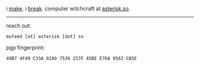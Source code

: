 i [make](https://www.mufeedvh.com/projects/). i [break](https://www.mufeedvh.com/about/). computer witchcraft at [asterisk.so](https://asterisk.so).

----

reach out:

```
mufeed [at] asterisk [dot] so
```

pgp fingerprint:

```
49B7 4F49 C33A 02A9 7536 257F 45BE E76A 9562 CB5E
```
